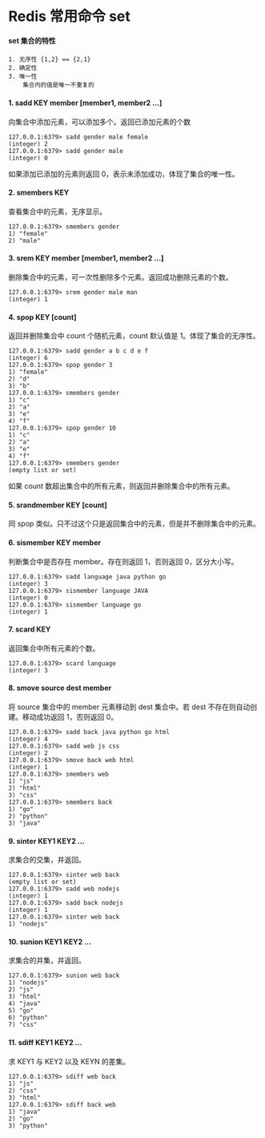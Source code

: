 # Redis 常用命令 set

#### set 集合的特性

	1. 无序性 {1,2} == {2,1}
	2. 确定性
	3. 唯一性
		集合内的值是唯一不重复的

#### 1. sadd KEY member [member1, member2 ...]

向集合中添加元素，可以添加多个。返回已添加元素的个数

```shell
127.0.0.1:6379> sadd gender male female
(integer) 2
127.0.0.1:6379> sadd gender male
(integer) 0
```

如果添加已添加的元素则返回 0，表示未添加成功，体现了集合的唯一性。

#### 2. smembers KEY

查看集合中的元素，无序显示。

```shell
127.0.0.1:6379> smembers gender
1) "female"
2) "male"
```

#### 3. srem KEY member [member1, member2 ...]

删除集合中的元素，可一次性删除多个元素。返回成功删除元素的个数。

```shell
127.0.0.1:6379> srem gender male man
(integer) 1
```

#### 4. spop KEY [count]

返回并删除集合中 count 个随机元素，count 默认值是 1。体现了集合的无序性。

```shell
127.0.0.1:6379> sadd gender a b c d e f
(integer) 6
127.0.0.1:6379> spop gender 3
1) "female"
2) "d"
3) "b"
127.0.0.1:6379> smembers gender
1) "c"
2) "a"
3) "e"
4) "f"
127.0.0.1:6379> spop gender 10
1) "c"
2) "a"
3) "e"
4) "f"
127.0.0.1:6379> smembers gender
(empty list or set)
```

如果 count 数超出集合中的所有元素，则返回并删除集合中的所有元素。

#### 5. srandmember KEY [count]

同 spop 类似。只不过这个只是返回集合中的元素，但是并不删除集合中的元素。

#### 6. sismember KEY member

判断集合中是否存在 member。存在则返回 1，否则返回 0，区分大小写。

```shell
127.0.0.1:6379> sadd language java python go
(integer) 3
127.0.0.1:6379> sismember language JAVA
(integer) 0
127.0.0.1:6379> sismember language go
(integer) 1
```

#### 7. scard KEY

返回集合中所有元素的个数。

```shell
127.0.0.1:6379> scard language 
(integer) 3
```

#### 8. smove source dest member

将 source 集合中的 member 元素移动到 dest 集合中。若 dest 不存在则自动创建。移动成功返回 1，否则返回 0。

```shell
127.0.0.1:6379> sadd back java python go html
(integer) 4
127.0.0.1:6379> sadd web js css
(integer) 2
127.0.0.1:6379> smove back web html
(integer) 1
127.0.0.1:6379> smembers web
1) "js"
2) "html"
3) "css"
127.0.0.1:6379> smembers back
1) "go"
2) "python"
3) "java"
```

#### 9. sinter KEY1 KEY2 ...

求集合的交集，并返回。

```shell
127.0.0.1:6379> sinter web back
(empty list or set)
127.0.0.1:6379> sadd web nodejs
(integer) 1
127.0.0.1:6379> sadd back nodejs
(integer) 1
127.0.0.1:6379> sinter web back
1) "nodejs"
```

#### 10. sunion KEY1 KEY2 ...

求集合的并集，并返回。

```shell
127.0.0.1:6379> sunion web back
1) "nodejs"
2) "js"
3) "html"
4) "java"
5) "go"
6) "python"
7) "css"
```

#### 11. sdiff KEY1 KEY2 ...

求 KEY1 与 KEY2 以及 KEYN 的差集。

```shell
127.0.0.1:6379> sdiff web back
1) "js"
2) "css"
3) "html"
127.0.0.1:6379> sdiff back web
1) "java"
2) "go"
3) "python"
```